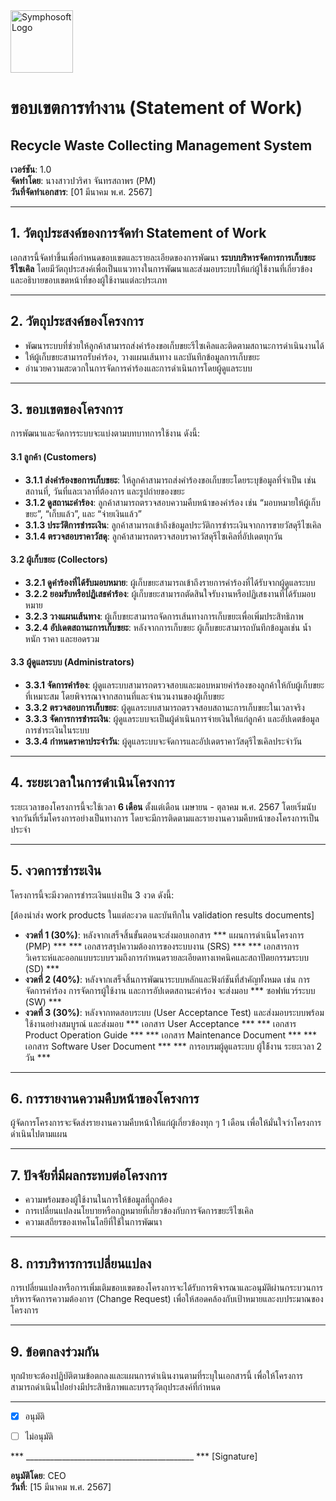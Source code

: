 <img src="https://www.symphosoft.com/logo/symphosoftLogo.png" alt="Symphosoft Logo" style="width:100px;"/>

# ขอบเขตการทำงาน (Statement of Work)

## Recycle Waste Collecting Management System

**เวอร์ชัน**: 1.0  
**จัดทำโดย**: นางสาวปวริศา จันทรสถาพร (PM)  
**วันที่จัดทำเอกสาร**: [01 มีนาคม พ.ศ. 2567]

---

## 1. วัตถุประสงค์ของการจัดทำ Statement of Work

เอกสารนี้จัดทำขึ้นเพื่อกำหนดขอบเขตและรายละเอียดของการพัฒนา **ระบบบริหารจัดการการเก็บขยะรีไซเคิล** โดยมีวัตถุประสงค์เพื่อเป็นแนวทางในการพัฒนาและส่งมอบระบบให้แก่ผู้ใช้งานที่เกี่ยวข้อง และอธิบายขอบเขตหน้าที่ของผู้ใช้งานแต่ละประเภท

---

## 2. วัตถุประสงค์ของโครงการ

- พัฒนาระบบที่ช่วยให้ลูกค้าสามารถส่งคำร้องขอเก็บขยะรีไซเคิลและติดตามสถานะการดำเนินงานได้
- ให้ผู้เก็บขยะสามารถรับคำร้อง, วางแผนเส้นทาง และบันทึกข้อมูลการเก็บขยะ
- อำนวยความสะดวกในการจัดการคำร้องและการดำเนินการโดยผู้ดูแลระบบ

---

## 3. ขอบเขตของโครงการ

การพัฒนาและจัดการระบบจะแบ่งตามบทบาทการใช้งาน ดังนี้:

#### 3.1 ลูกค้า (Customers)
- **3.1.1 ส่งคำร้องขอการเก็บขยะ**: ให้ลูกค้าสามารถส่งคำร้องขอเก็บขยะโดยระบุข้อมูลที่จำเป็น เช่น สถานที่, วันที่และเวลาที่ต้องการ และรูปถ่ายของขยะ
- **3.1.2 ดูสถานะคำร้อง**: ลูกค้าสามารถตรวจสอบความคืบหน้าของคำร้อง เช่น “มอบหมายให้ผู้เก็บขยะ”, “เก็บแล้ว”, และ “จ่ายเงินแล้ว”
- **3.1.3 ประวัติการชำระเงิน**: ลูกค้าสามารถเข้าถึงข้อมูลประวัติการชำระเงินจากการขายวัสดุรีไซเคิล
- **3.1.4 ตรวจสอบราคาวัสดุ**: ลูกค้าสามารถตรวจสอบราคาวัสดุรีไซเคิลที่อัปเดตทุกวัน

#### 3.2 ผู้เก็บขยะ (Collectors)
- **3.2.1 ดูคำร้องที่ได้รับมอบหมาย**: ผู้เก็บขยะสามารถเข้าถึงรายการคำร้องที่ได้รับจากผู้ดูแลระบบ
- **3.2.2 ยอมรับหรือปฏิเสธคำร้อง**: ผู้เก็บขยะสามารถตัดสินใจรับงานหรือปฏิเสธงานที่ได้รับมอบหมาย
- **3.2.3 วางแผนเส้นทาง**: ผู้เก็บขยะสามารถจัดการเส้นทางการเก็บขยะเพื่อเพิ่มประสิทธิภาพ
- **3.2.4 อัปเดตสถานะการเก็บขยะ**: หลังจากการเก็บขยะ ผู้เก็บขยะสามารถบันทึกข้อมูลเช่น น้ำหนัก ราคา และยอดรวม

#### 3.3 ผู้ดูแลระบบ (Administrators)
- **3.3.1 จัดการคำร้อง**: ผู้ดูแลระบบสามารถตรวจสอบและมอบหมายคำร้องของลูกค้าให้กับผู้เก็บขยะที่เหมาะสม โดยพิจารณาจากสถานที่และจำนวนงานของผู้เก็บขยะ
- **3.3.2 ตรวจสอบการเก็บขยะ**: ผู้ดูแลระบบสามารถตรวจสอบสถานะการเก็บขยะในเวลาจริง
- **3.3.3 จัดการการชำระเงิน**: ผู้ดูแลระบบจะเป็นผู้ดำเนินการจ่ายเงินให้แก่ลูกค้า และอัปเดตข้อมูลการชำระเงินในระบบ
- **3.3.4 กำหนดราคาประจำวัน**: ผู้ดูแลระบบจะจัดการและอัปเดตราคาวัสดุรีไซเคิลประจำวัน

---

## 4. ระยะเวลาในการดำเนินโครงการ

ระยะเวลาของโครงการนี้จะใช้เวลา **6 เดือน** ตั้งแต่เดือน เมษายน - ตุลาคม พ.ศ. 2567 โดยเริ่มนับจากวันที่เริ่มโครงการอย่างเป็นทางการ โดยจะมีการติดตามและรายงานความคืบหน้าของโครงการเป็นประจำ

---

## 5. งวดการชำระเงิน

โครงการนี้จะมีงวดการชำระเงินแบ่งเป็น 3 งวด ดังนี้:

[ต้องนำส่ง  work products ในแต่ละงวด และบันทึกใน validation results documents]
- **งวดที่ 1 (30%)**: หลังจากเสร็จสิ้นขั้นตอนจะส่งมอบเอกสาร 
                        *** แผนการดำเนินโครงการ (PMP) ***
                        *** เอกสารสรุปความต้องการของระบบงาน (SRS) ***
                        *** เอกสารการวิเคราะห์และออกแบบระบบรวมถึงการกำหนดรายละเอียดทางเทคนิคและสถาปัตยกรรมระบบ (SD) ***
- **งวดที่ 2 (40%)**: หลังจากเสร็จสิ้นการพัฒนาระบบหลักและฟังก์ชันที่สำคัญทั้งหมด เช่น การจัดการคำร้อง การจัดการผู้ใช้งาน และการอัปเดตสถานะคำร้อง จะส่งมอบ
                        *** ซอฟท์แวร์ระบบ (SW) ***
- **งวดที่ 3 (30%)**: หลังจากทดสอบระบบ (User Acceptance Test) และส่งมอบระบบพร้อมใช้งานอย่างสมบูรณ์  และส่งมอบ
                        *** เอกสาร User Acceptance ***
                        *** เอกสาร Product Operation Guide ***
                        *** เอกสาร Maintenance Document ***
                        *** เอกสาร Software User Document ***
                        *** การอบรมผู้ดูแลระบบ ผู้ใช้้งาน ระยะเวลา 2 วัน  ***

---

## 6. การรายงานความคืบหน้าของโครงการ

ผู้จัดการโครงการจะจัดส่งรายงานความคืบหน้าให้แก่ผู้เกี่ยวข้องทุก ๆ 1 เดือน เพื่อให้มั่นใจว่าโครงการดำเนินไปตามแผน

---

## 7. ปัจจัยที่มีผลกระทบต่อโครงการ

- ความพร้อมของผู้ใช้งานในการให้ข้อมูลที่ถูกต้อง
- การเปลี่ยนแปลงนโยบายหรือกฎหมายที่เกี่ยวข้องกับการจัดการขยะรีไซเคิล
- ความเสถียรของเทคโนโลยีที่ใช้ในการพัฒนา

---

## 8. การบริหารการเปลี่ยนแปลง

การเปลี่ยนแปลงหรือการเพิ่มเติมขอบเขตของโครงการจะได้รับการพิจารณาและอนุมัติผ่านกระบวนการบริหารจัดการความต้องการ (Change Request) เพื่อให้สอดคล้องกับเป้าหมายและงบประมาณของโครงการ

---

## 9. ข้อตกลงร่วมกัน

ทุกฝ่ายจะต้องปฏิบัติตามข้อตกลงและแผนการดำเนินงานตามที่ระบุในเอกสารนี้ เพื่อให้โครงการสามารถดำเนินไปอย่างมีประสิทธิภาพและบรรลุวัตถุประสงค์ที่กำหนด

---

 - [x] อนุมัติ
 - [ ] ไม่อนุมัติ
  
  
*** __________________________________________ ***  [Signature]


**อนุมัติโดย**: CEO  
**วันที่**: [15 มีนาคม พ.ศ. 2567]  